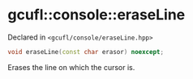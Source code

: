 # gcufl::console::eraseLine
Declared in `<gcufl/console/eraseLine.hpp>`
```cpp
void eraseLine(const char erasor) noexcept;
```
Erases the line on which the cursor is.
